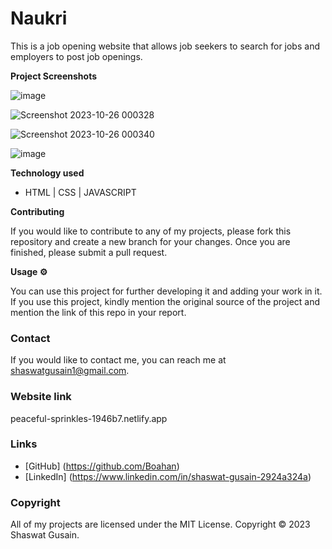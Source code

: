 # Naukri

This is a job opening website that allows job seekers to search for jobs and employers to post job openings.


**Project Screenshots**

  ![image](https://github.com/Boahan/Naukri/assets/111555189/96e43253-41b6-4b5d-8510-343a7574d8fb)


![Screenshot 2023-10-26 000328](https://github.com/Boahan/Naukri/assets/111555189/c3a41445-c824-4f2f-b616-90281bae2f3e)



![Screenshot 2023-10-26 000340](https://github.com/Boahan/Naukri/assets/111555189/c7c64baf-5ce0-476a-9438-72fd1e6b4c36)

  


  ![image](https://github.com/Boahan/Naukri/assets/111555189/3051ef33-55e1-4b9f-bf92-b3e6a04a6625)



**Technology used**

* HTML | CSS | JAVASCRIPT

**Contributing**

If you would like to contribute to any of my projects, please fork this repository and create a new branch for your changes. Once you are finished, please submit a pull request.

**Usage ⚙️**

You can use this project for further developing it and adding your work in it. If you use this project, kindly mention the original source of the project and mention the link of this repo in your report.

### Contact

If you would like to contact me, you can reach me at shaswatgusain1@gmail.com.

### Website link

peaceful-sprinkles-1946b7.netlify.app

### Links

* [GitHub] (https://github.com/Boahan)
* [LinkedIn] (https://www.linkedin.com/in/shaswat-gusain-2924a324a)

### Copyright

All of my projects are licensed under the MIT License. Copyright &copy; 2023 Shaswat Gusain.


